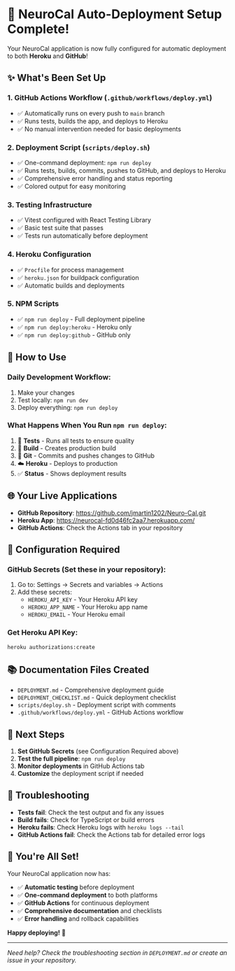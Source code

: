 # 🎉 NeuroCal Auto-Deployment Setup Complete!

Your NeuroCal application is now fully configured for automatic deployment to both **Heroku** and **GitHub**! 

## ✨ What's Been Set Up

### 1. **GitHub Actions Workflow** (`.github/workflows/deploy.yml`)
- ✅ Automatically runs on every push to `main` branch
- ✅ Runs tests, builds the app, and deploys to Heroku
- ✅ No manual intervention needed for basic deployments

### 2. **Deployment Script** (`scripts/deploy.sh`)
- ✅ One-command deployment: `npm run deploy`
- ✅ Runs tests, builds, commits, pushes to GitHub, and deploys to Heroku
- ✅ Comprehensive error handling and status reporting
- ✅ Colored output for easy monitoring

### 3. **Testing Infrastructure**
- ✅ Vitest configured with React Testing Library
- ✅ Basic test suite that passes
- ✅ Tests run automatically before deployment

### 4. **Heroku Configuration**
- ✅ `Procfile` for process management
- ✅ `heroku.json` for buildpack configuration
- ✅ Automatic builds and deployments

### 5. **NPM Scripts**
- ✅ `npm run deploy` - Full deployment pipeline
- ✅ `npm run deploy:heroku` - Heroku only
- ✅ `npm run deploy:github` - GitHub only

## 🚀 How to Use

### **Daily Development Workflow:**
1. Make your changes
2. Test locally: `npm run dev`
3. Deploy everything: `npm run deploy`

### **What Happens When You Run `npm run deploy`:**
1. 🧪 **Tests** - Runs all tests to ensure quality
2. 🔨 **Build** - Creates production build
3. 📝 **Git** - Commits and pushes changes to GitHub
4. ☁️ **Heroku** - Deploys to production
5. ✅ **Status** - Shows deployment results

## 🌐 Your Live Applications

- **GitHub Repository**: https://github.com/jmartin1202/Neuro-Cal.git
- **Heroku App**: https://neurocal-fd0d46fc2aa7.herokuapp.com/
- **GitHub Actions**: Check the Actions tab in your repository

## 🔧 Configuration Required

### **GitHub Secrets** (Set these in your repository):
1. Go to: Settings → Secrets and variables → Actions
2. Add these secrets:
   - `HEROKU_API_KEY` - Your Heroku API key
   - `HEROKU_APP_NAME` - Your Heroku app name
   - `HEROKU_EMAIL` - Your Heroku email

### **Get Heroku API Key:**
```bash
heroku authorizations:create
```

## 📚 Documentation Files Created

- `DEPLOYMENT.md` - Comprehensive deployment guide
- `DEPLOYMENT_CHECKLIST.md` - Quick deployment checklist
- `scripts/deploy.sh` - Deployment script with comments
- `.github/workflows/deploy.yml` - GitHub Actions workflow

## 🎯 Next Steps

1. **Set GitHub Secrets** (see Configuration Required above)
2. **Test the full pipeline**: `npm run deploy`
3. **Monitor deployments** in GitHub Actions tab
4. **Customize** the deployment script if needed

## 🚨 Troubleshooting

- **Tests fail**: Check the test output and fix any issues
- **Build fails**: Check for TypeScript or build errors
- **Heroku fails**: Check Heroku logs with `heroku logs --tail`
- **GitHub Actions fail**: Check the Actions tab for detailed error logs

## 🎊 You're All Set!

Your NeuroCal application now has:
- ✅ **Automatic testing** before deployment
- ✅ **One-command deployment** to both platforms
- ✅ **GitHub Actions** for continuous deployment
- ✅ **Comprehensive documentation** and checklists
- ✅ **Error handling** and rollback capabilities

**Happy deploying!** 🚀

---

*Need help? Check the troubleshooting section in `DEPLOYMENT.md` or create an issue in your repository.*
